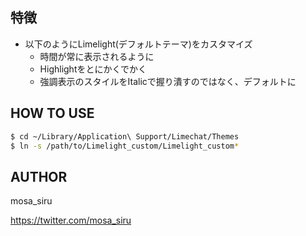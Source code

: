 ## 特徴

* 以下のようにLimelight(デフォルトテーマ)をカスタマイズ
  * 時間が常に表示されるように
  * Highlightをとにかくでかく
  * 強調表示のスタイルをItalicで握り潰すのではなく、デフォルトに


## HOW TO USE

```sh
$ cd ~/Library/Application\ Support/Limechat/Themes
$ ln -s /path/to/Limelight_custom/Limelight_custom*
```

## AUTHOR

mosa_siru

https://twitter.com/mosa_siru
